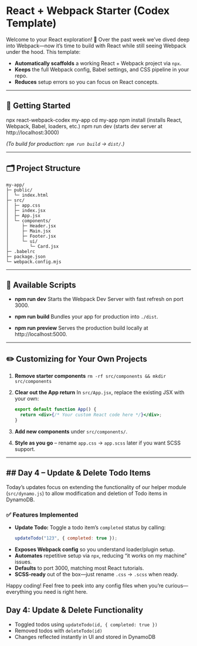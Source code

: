 # React + Webpack Starter (Codex Template)

Welcome to your React exploration! 🎉 Over the past week we’ve dived deep into Webpack—now it’s time to build with React while still seeing Webpack under the hood. This template:

- **Automatically scaffolds** a working React + Webpack project via `npx`.
- **Keeps** the full Webpack config, Babel settings, and CSS pipeline in your repo.
- **Reduces** setup errors so you can focus on React concepts.

---

## 🚀 Getting Started

npx react-webpack-codex my-app
cd my-app
npm install (installs React, Webpack, Babel, loaders, etc.)
npm run dev (starts dev server at http://localhost:3000)

_(To build for production: `npm run build` → `dist/`.)_

---

## 🗂 Project Structure

```
my-app/
├─ public/
│  └─ index.html
├─ src/
│  ├─ app.css
│  ├─ index.jsx
│  ├─ App.jsx
│  └─ components/
│     ├─ Header.jsx
│     ├─ Main.jsx
│     ├─ Footer.jsx
│     └─ ui/
│        └─ Card.jsx
├─ .babelrc
├─ package.json
└─ webpack.config.mjs
```

---

## 🔧 Available Scripts

- **npm run dev**
  Starts the Webpack Dev Server with fast refresh on port 3000.

- **npm run build**
  Bundles your app for production into `./dist`.

- **npm run preview**
  Serves the production build locally at http://localhost:5000.

---

## ✏️ Customizing for Your Own Projects

1. **Remove starter components**
   `rm -rf src/components && mkdir src/components`

2. **Clear out the App return**
   In `src/App.jsx`, replace the existing JSX with your own:

   ```jsx
   export default function App() {
     return <div>{/* Your custom React code here */}</div>;
   }
   ```

3. **Add new components** under `src/components/`.

4. **Style as you go** – rename `app.css` → `app.scss` later if you want SCSS support.

---

## ## Day 4 – Update & Delete Todo Items

Today’s updates focus on extending the functionality of our helper module (`src/dynamo.js`) to allow modification and deletion of Todo items in DynamoDB.

### ✅ Features Implemented
- **Update Todo:** Toggle a todo item’s `completed` status by calling:
  ```js
  updateTodo("123", { completed: true });

- **Exposes Webpack config** so you understand loader/plugin setup.
- **Automates** repetitive setup via `npx`, reducing “it works on my machine” issues.
- **Defaults** to port 3000, matching most React tutorials.
- **SCSS-ready** out of the box—just rename `.css` → `.scss` when ready.

Happy coding!
Feel free to peek into any config files when you’re curious—everything you need is right here.

## Day 4: Update & Delete Functionality

- Toggled todos using `updateTodo(id, { completed: true })`
- Removed todos with `deleteTodo(id)`
- Changes reflected instantly in UI and stored in DynamoDB